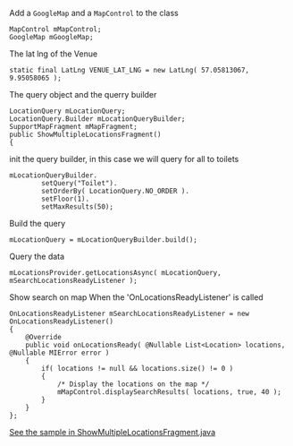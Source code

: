 Add a `GoogleMap` and a `MapControl` to the class
```
MapControl mMapControl;
GoogleMap mGoogleMap;
```
The lat lng of the Venue
```
static final LatLng VENUE_LAT_LNG = new LatLng( 57.05813067, 9.95058065 );
```
The query object and the querry builder
```
LocationQuery mLocationQuery;
LocationQuery.Builder mLocationQueryBuilder;
SupportMapFragment mMapFragment;
public ShowMultipleLocationsFragment()
{
```
 init the query builder, in this case we will query for all to toilets 
```
mLocationQueryBuilder.
        setQuery("Toilet").
        setOrderBy( LocationQuery.NO_ORDER ).
        setFloor(1).
        setMaxResults(50);
```
 Build the query 
```
mLocationQuery = mLocationQueryBuilder.build();
```
 Query the data 
```
mLocationsProvider.getLocationsAsync( mLocationQuery, mSearchLocationsReadyListener );
```
 Show search on map When the 'OnLocationsReadyListener' is called 
```
OnLocationsReadyListener mSearchLocationsReadyListener = new OnLocationsReadyListener()
{
    @Override
    public void onLocationsReady( @Nullable List<Location> locations, @Nullable MIError error )
    {
        if( locations != null && locations.size() != 0 )
        {
            /* Display the locations on the map */
            mMapControl.displaySearchResults( locations, true, 40 );
        }
    }
};
```

[See the sample in ShowMultipleLocationsFragment.java](https://github.com/MapsIndoors/MapsIndoorsAndroid-Demo-Samples/blob/master/app/src/main/java/com/mapsindoors/showmultiplelocations/ShowMultipleLocationsFragment.java)
